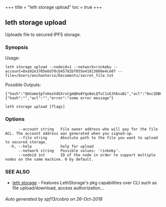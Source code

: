 +++
title = "leth storage upload"
toc = true
+++

## leth storage upload

Uploads file to secured IPFS storage.

### Synopsis


Usage:

	leth storage upload --nodeid=1 --network=rinkeby --account=0xa92e3705e6d70cb45782bf055e41813060e4ce07 --file=/Users/enchanterio/Documents/secret_file.txt

Possible Outputs:

	{"hash":"QmSomeIpfsHashdGXrvCgmQHo8Yqo8eLQTvC1sEJh6suBi","acl":"0xc2DBC8CdAba2df432C821639B80302f0675D6f74","error":""}
	{"hash":"","acl":"","error":"some error message"}


```
leth storage upload [flags]
```

### Options

```
      --account string   File owner address who will pay for the file ACL. The account address was generated when you signed-up.
      --file string      Absolute path to the file you want to upload to secured storage.
  -h, --help             help for upload
      --network string   Possible values: 'rinkeby'.
      --nodeid int       ID of the node in order to support multiple nodes on the same machine. 0 by default.
```

### SEE ALSO

* [leth storage](leth_storage.md)	 - Features LethStorage's pkg capabilities over CLI such as file upload/download, access authorization...

###### Auto generated by spf13/cobra on 26-Oct-2018
